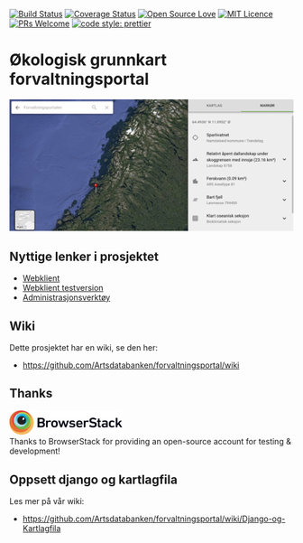 [![Build Status](https://travis-ci.org/Artsdatabanken/forvaltningsportal.svg?branch=master)](https://travis-ci.org/Artsdatabanken/forvaltningsportal)
[![Coverage Status](https://coveralls.io/repos/github/Artsdatabanken/forvaltningsportal/badge.svg?branch=master)](https://coveralls.io/github/Artsdatabanken/forvaltningsportal?branch=master)
[![Open Source Love](https://badges.frapsoft.com/os/v2/open-source.svg?v=103)](https://github.com/ellerbrock/open-source-badges/)
[![MIT Licence](https://badges.frapsoft.com/os/mit/mit.svg?v=103)](https://opensource.org/licenses/mit-license.php)
[![PRs Welcome](https://img.shields.io/badge/PRs-welcome-brightgreen.svg)](CONTRIBUTING.md#pull-requests)
[![code style: prettier](https://img.shields.io/badge/code_style-prettier-ff69b4.svg?style=flat-square)](https://github.com/prettier/prettier)

# Økologisk grunnkart forvaltningsportal

![image](./doc/screenshot.png)

## Nyttige lenker i prosjektet

- [Webklient](https://forvaltningsportal.artsdatabanken.no)
- [Webklient testversion](https://forvaltningsportal.test.artsdatabanken.no)
- [Administrasjonsverktøy](https://forvaltningsportaladmin.artsdatabanken.no/admin/)

## Wiki

Dette prosjektet har en wiki, se den her:

- https://github.com/Artsdatabanken/forvaltningsportal/wiki

## Thanks

<a href="https://www.browserstack.com/"><img src="doc/Browserstack-logo.svg" width="200px">
</a>
<br/>Thanks to BrowserStack for providing an open-source account for testing & development!

## Oppsett django og kartlagfila

Les mer på vår wiki:

- https://github.com/Artsdatabanken/forvaltningsportal/wiki/Django-og-Kartlagfila
